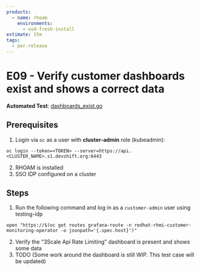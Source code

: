 ```yaml
---
products:
  - name: rhoam
    environments:
      - osd-fresh-install
estimate: 15m
tags:
  - per-release
---
```


# E09 - Verify customer dashboards exist and shows a correct data

**Automated Test**: [dashboards_exist.go](https://github.com/integr8ly/integreatly-operator/blob/master/test/common/dashboards_exist.go)

## Prerequisites

1. Login via `oc` as a user with **cluster-admin** role (kubeadmin):

```
oc login --token=<TOKEN> --server=https://api.<CLUSTER_NAME>.s1.devshift.org:6443
```

2. RHOAM is installed
3. SSO IDP configured on a cluster

## Steps

1. Run the following command and log in as a `customer-admin` user using testing-idp

```
open "https://$(oc get routes grafana-route -n redhat-rhmi-customer-monitoring-operator -o jsonpath='{.spec.host}')"
```

2. Verify the "3Scale Api Rate Limiting" dashboard is present and shows some data
3. TODO (Some work around the dashboard is still WIP. This test case will be updated)
